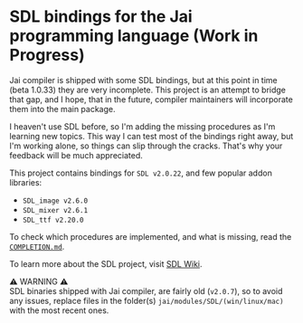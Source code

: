 # SDL bindings for the Jai programming language (Work in Progress)

Jai compiler is shipped with some SDL bindings, but at this point in time (beta 1.0.33) they are very incomplete. This project is an attempt to bridge that gap, and I hope, that in the future, compiler maintainers will incorporate them into the main package.

I heaven't use SDL before, so I'm adding the missing procedures as I'm learning new topics. This way I can test most of the bindings right away, but I'm working alone, so things can slip through the cracks. That's why your feedback will be much appreciated.

This project contains bindings for `SDL v2.0.22`, and few popular addon libraries:
- `SDL_image v2.6.0`
- `SDL_mixer v2.6.1`
- `SDL_ttf v2.20.0`

To check which procedures are implemented, and what is missing, read the [`COMPLETION.md`](/COMPLETION.md).

To learn more about the SDL project, visit [SDL Wiki](https://wiki.libsdl.org/Libraries).

⚠  WARNING ⚠  
SDL binaries shipped with Jai compiler, are fairly old (`v2.0.7`), so to avoid any issues, replace files in the folder(s) `jai/modules/SDL/(win/linux/mac)` with the most recent ones.


